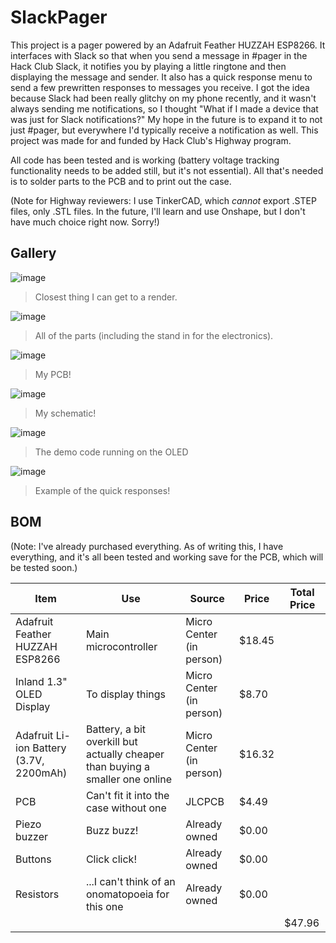 # SlackPager

This project is a pager powered by an Adafruit Feather HUZZAH ESP8266. It interfaces with Slack so that when you send a message in #pager in the Hack Club Slack, it notifies you by playing a little ringtone and then displaying the message and sender. It also has a quick response menu to send a few prewritten responses to messages you receive. I got the idea because Slack had been really glitchy on my phone recently, and it wasn't always sending me notifications, so I thought "What if I made a device that was just for Slack notifications?" My hope in the future is to expand it to not just #pager, but everywhere I'd typically receive a notification as well. This project was made for and funded by Hack Club's Highway program.

All code has been tested and is working (battery voltage tracking functionality needs to be added still, but it's not essential). All that's needed is to solder parts to the PCB and to print out the case.

(Note for Highway reviewers: I use TinkerCAD, which _cannot_ export .STEP files, only .STL files. In the future, I'll learn and use Onshape, but I don't have much choice right now. Sorry!)
## Gallery

![image](https://github.com/user-attachments/assets/8e512df0-ab96-49b3-b521-3cd0e1ec1679)
> Closest thing I can get to a render.

![image](https://github.com/user-attachments/assets/f3725242-b9e7-40f6-a647-93d9e3102da6)
> All of the parts (including the stand in for the electronics).

![image](https://github.com/user-attachments/assets/4cd99d04-fb56-4e7f-9e23-b178c2decad3)
> My PCB! 

![image](https://github.com/user-attachments/assets/78e99f1f-ae72-49a1-aad9-a0e0f041cc12)
> My schematic! 

![image](https://github.com/user-attachments/assets/8cdc94c0-e6ab-40c0-aab1-b9c5dcf8b012)
> The demo code running on the OLED

![image](https://github.com/user-attachments/assets/f6f52bb1-a387-4152-8fe7-187d5f20b233)
> Example of the quick responses!




## BOM

(Note: I've already purchased everything. As of writing this, I have everything, and it's all been tested and working save for the PCB, which will be tested soon.)

| Item | Use | Source | Price | Total Price |
| ---- | --- | ------ | ----- | ----------- |
| Adafruit Feather HUZZAH ESP8266 | Main microcontroller| Micro Center (in person) | $18.45 |   |
| Inland 1.3" OLED Display | To display things | Micro Center (in person) | $8.70 |   |
| Adafruit Li-ion Battery (3.7V, 2200mAh) | Battery, a bit overkill but actually cheaper than buying a smaller one online | Micro Center (in person) | $16.32 |   |
| PCB | Can't fit it into the case without one | JLCPCB | $4.49 |   |
| Piezo buzzer | Buzz buzz! | Already owned | $0.00 |   |
| Buttons | Click click! | Already owned | $0.00 |   |
| Resistors | ...I can't think of an onomatopoeia for this one | Already owned | $0.00 |   |
|   |   |   |   | $47.96 |

